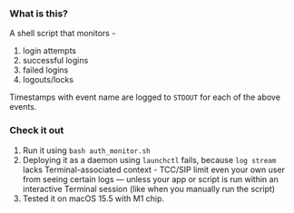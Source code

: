 ### What is this?
A shell script that monitors -
1. login attempts
2. successful logins
3. failed logins
4. logouts/locks

Timestamps with event name are logged to `STDOUT` for each of the above events.

### Check it out
1. Run it using `bash auth_monitor.sh`
2. Deploying it as a daemon using `launchctl` fails, because `log stream` lacks Terminal-associated context - TCC/SIP limit even your own user from seeing certain logs — unless your app or script is run within an interactive Terminal session (like when you manually run the script)
3. Tested it on macOS 15.5 with M1 chip.